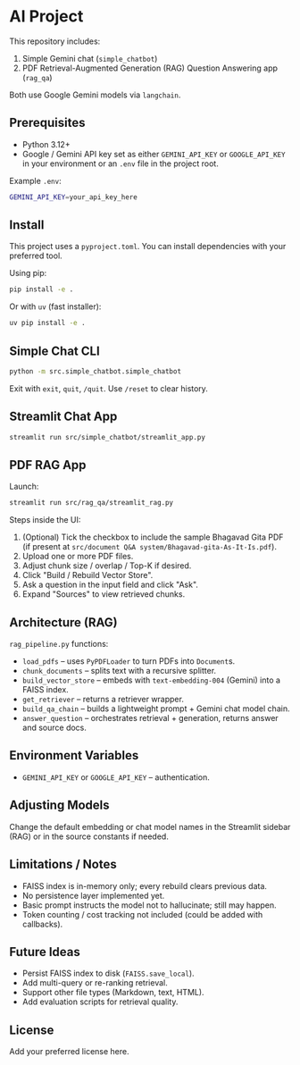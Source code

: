 AI Project
==========

This repository includes:

1. Simple Gemini chat (`simple_chatbot`)
2. PDF Retrieval-Augmented Generation (RAG) Question Answering app (`rag_qa`)

Both use Google Gemini models via `langchain`.

Prerequisites
--------------

* Python 3.12+
* Google / Gemini API key set as either `GEMINI_API_KEY` or `GOOGLE_API_KEY` in your environment or an `.env` file in the project root.

Example `.env`:

```bash
GEMINI_API_KEY=your_api_key_here
```

Install
--------

This project uses a `pyproject.toml`. You can install dependencies with your preferred tool.

Using pip:

```bash
pip install -e .
```

Or with `uv` (fast installer):

```bash
uv pip install -e .
```

Simple Chat CLI
----------------

```bash
python -m src.simple_chatbot.simple_chatbot
```

Exit with `exit`, `quit`, `/quit`. Use `/reset` to clear history.

Streamlit Chat App
-------------------

```bash
streamlit run src/simple_chatbot/streamlit_app.py
```

PDF RAG App
------------

Launch:

```bash
streamlit run src/rag_qa/streamlit_rag.py
```

Steps inside the UI:

1. (Optional) Tick the checkbox to include the sample Bhagavad Gita PDF (if present at `src/document Q&A system/Bhagavad-gita-As-It-Is.pdf`).
2. Upload one or more PDF files.
3. Adjust chunk size / overlap / Top-K if desired.
4. Click "Build / Rebuild Vector Store".
5. Ask a question in the input field and click "Ask".
6. Expand "Sources" to view retrieved chunks.

Architecture (RAG)
-------------------

`rag_pipeline.py` functions:

* `load_pdfs` – uses `PyPDFLoader` to turn PDFs into `Document`s.
* `chunk_documents` – splits text with a recursive splitter.
* `build_vector_store` – embeds with `text-embedding-004` (Gemini) into a FAISS index.
* `get_retriever` – returns a retriever wrapper.
* `build_qa_chain` – builds a lightweight prompt + Gemini chat model chain.
* `answer_question` – orchestrates retrieval + generation, returns answer and source docs.

Environment Variables
----------------------

* `GEMINI_API_KEY` or `GOOGLE_API_KEY` – authentication.

Adjusting Models
-----------------

Change the default embedding or chat model names in the Streamlit sidebar (RAG) or in the source constants if needed.

Limitations / Notes
--------------------

* FAISS index is in-memory only; every rebuild clears previous data.
* No persistence layer implemented yet.
* Basic prompt instructs the model not to hallucinate; still may happen.
* Token counting / cost tracking not included (could be added with callbacks).

Future Ideas
-------------

* Persist FAISS index to disk (`FAISS.save_local`).
* Add multi-query or re-ranking retrieval.
* Support other file types (Markdown, text, HTML).
* Add evaluation scripts for retrieval quality.

License
--------

Add your preferred license here.


